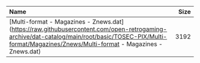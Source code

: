 |Name|Size|
|:---|---:|
|[Multi-format - Magazines - Znews.dat](https://raw.githubusercontent.com/open-retrogaming-archive/dat-catalog/main/root/basic/TOSEC-PIX/Multi-format/Magazines/Znews/Multi-format - Magazines - Znews.dat)|3192|

